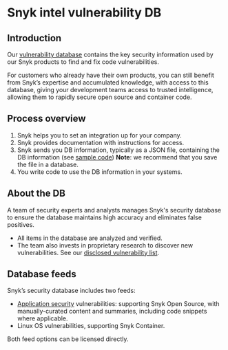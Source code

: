 # Snyk intel vulnerability DB

## Introduction

Our [vulnerability database](https://security.snyk.io) contains the key security information used by our Snyk products to find and fix code vulnerabilities.

For customers who already have their own products, you can still benefit from Snyk’s expertise and accumulated knowledge, with access to this database, giving your development teams access to trusted intelligence, allowing them to rapidly secure open source and container code.

## Process overview

1. Snyk helps you to set an integration up for your company.
2. Snyk provides documentation with instructions for access.
3. Snyk sends you DB information, typically as a JSON file, containing the DB information (see [sample code](https://snyk.io/partners/api/v4/vulndb/sample.json)) **Note**: we recommend that you save the file in a database.
4. You write code to use the DB information in your systems.

## About the DB

A team of security experts and analysts manages Snyk's security database to ensure the database maintains high accuracy and eliminates false positives.

* All items in the database are analyzed and verified.
* The team also invests in proprietary research to discover new vulnerabilities. See our [disclosed vulnerability list](https://app.snyk.io/disclosed-vulnerabilities).

## Database feeds

Snyk’s security database includes two feeds:

* [Application security](https://snyk.io/learn/application-security/) vulnerabilities: supporting Snyk Open Source, with manually-curated content and summaries, including code snippets where applicable.
* Linux OS vulnerabilities, supporting Snyk Container.

Both feed options can be licensed directly.
